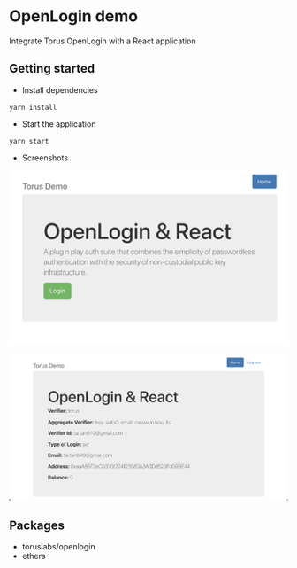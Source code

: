 # OpenLogin demo
Integrate Torus OpenLogin with a React application

## Getting started
- Install dependencies
```
yarn install
```
- Start the application
```
yarn start
```
- Screenshots

![Login](screen.png)

![Logged-in](screen2.png)

## Packages
- toruslabs/openlogin
- ethers